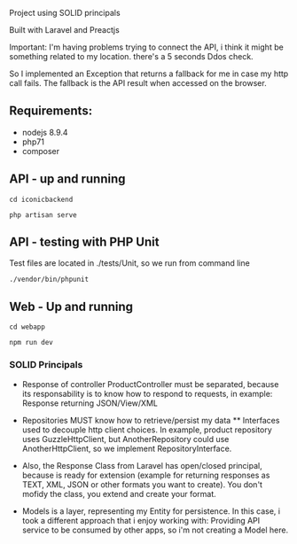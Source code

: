 Project using SOLID principals

Built with Laravel and Preactjs

Important: I'm having problems trying to connect the API, i think it might be something related to my location. there's a 5 seconds Ddos check.

So I implemented an Exception that returns a fallback for me in case my http call fails. The fallback is the API result when accessed on the browser.

## Requirements:

- nodejs 8.9.4
- php71
- composer

## API - up and running
`cd iconicbackend`

`php artisan serve`

## API - testing with PHP Unit

Test files are located in ./tests/Unit, so we run from command line

`./vendor/bin/phpunit`

## Web - Up and running

`cd webapp`

`npm run dev`

### SOLID Principals

* Response of controller ProductController must be separated, because its responsability is to know how to respond to requests, in example: Response returning JSON/View/XML

* Repositories MUST know how to retrieve/persist my data
  ** Interfaces used to decouple http client choices. In example, product repository uses GuzzleHttpClient, but AnotherRepository could use AnotherHttpClient, so we implement RepositoryInterface.

* Also, the Response Class from Laravel has open/closed principal, because is ready for extension (example for returning responses as TEXT, XML, JSON or other formats you want to create). You don't mofidy the class, you extend and create your format. 

* Models is a layer, representing my Entity for persistence.
In this case, i took a different approach that i enjoy working with: Providing API service to be consumed by other apps, so i'm not creating a Model here.